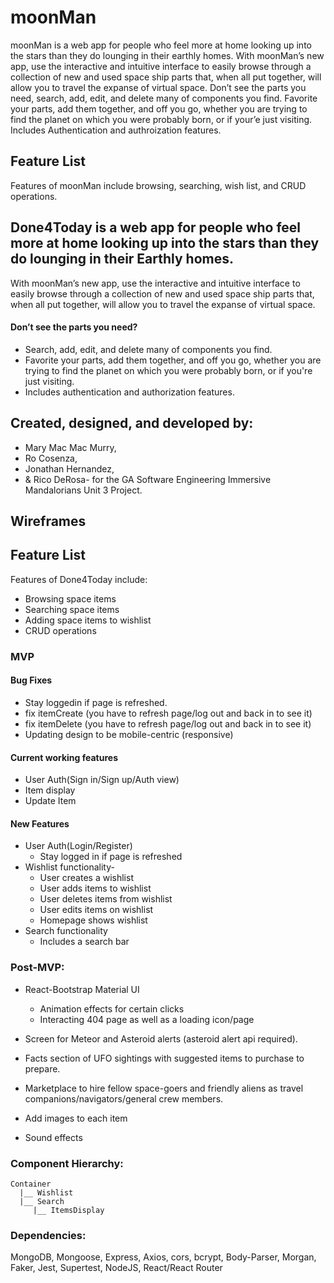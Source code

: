 # moonMan

moonMan is a web app for people who feel more at home looking up into the stars than they do lounging in their earthly homes. With moonMan’s new app, use the interactive and intuitive interface to easily browse through a collection of new and used space ship parts that, when all put together, will allow you to travel the expanse of virtual space. Don’t see the parts you need, search, add, edit, and delete many of components you find. Favorite your parts, add them together, and off you go, whether you are trying to find the planet on which you were probably born, or if your’e just visiting. Includes Authentication and authroization features.

## Feature List
Features of moonMan include browsing, searching, wish list, and CRUD operations. 

## Done4Today is a web app for people who feel more at home looking up into the stars than they do lounging in their Earthly homes. 
With moonMan’s new app, use the interactive and intuitive interface to easily browse through a collection of new and used space ship parts that, when all put together, will allow you to travel the expanse of virtual space. 
#### Don’t see the parts you need? 
* Search, add, edit, and delete many of components you find. 
* Favorite your parts, add them together, and off you go, whether you are trying to find the planet on which you were probably born, or if you're just visiting. 
* Includes authentication and authorization features.

## Created, designed, and developed by:
* Mary Mac Mac Murry, 
* Ro Cosenza, 
* Jonathan Hernandez, 
* & Rico DeRosa-
for the GA Software Engineering Immersive Mandalorians Unit 3 Project.

## Wireframes

## Feature List
Features of Done4Today include:

* Browsing space items
* Searching space items
* Adding space items to wishlist
* CRUD operations

### MVP

#### Bug Fixes
* Stay loggedin if page is refreshed.
* fix itemCreate (you have to refresh page/log out and back in to see it)
* fix itemDelete (you have to refresh page/log out and back in to see it)
*  Updating design to be mobile-centric (responsive)

#### Current working features
* User Auth(Sign in/Sign up/Auth view)
* Item display
* Update Item

#### New Features
* User Auth(Login/Register)
  * Stay logged in if page is refreshed
* Wishlist functionality-
  * User creates a wishlist
  * User adds items to wishlist
  * User deletes items from wishlist
  * User edits items on wishlist  
  *  Homepage shows wishlist 
* Search functionality
  * Includes a search bar


### Post-MVP:
* React-Bootstrap Material UI 
  *  Animation effects for certain clicks
  *  Interacting 404 page as well as a loading icon/page

* Screen for Meteor and Asteroid alerts (asteroid alert api required). 
* Facts section of UFO sightings with suggested items to purchase to prepare. 
* Marketplace to hire fellow space-goers and friendly aliens as travel companions/navigators/general crew members.
* Add images to each item
* Sound effects

### Component Hierarchy:

```
Container
  |__ Wishlist
  |__ Search
     |__ ItemsDisplay

```


### Dependencies:
MongoDB, Mongoose, Express, Axios, cors, bcrypt, Body-Parser, Morgan, Faker, Jest, Supertest, NodeJS, React/React Router
